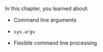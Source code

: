 In this chapter, you learned about:

-   Command line arguments

-   `sys.argv`

-   Flexible command line processing
